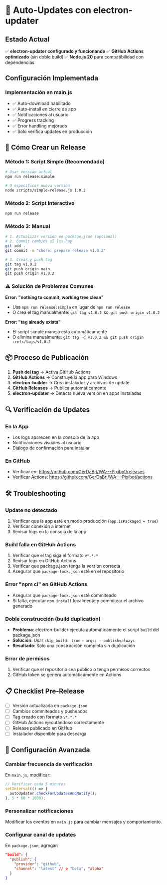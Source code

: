 # 🔄 Auto-Updates con electron-updater

## Estado Actual
✅ **electron-updater configurado y funcionando**
✅ **GitHub Actions optimizado** (sin doble build)
✅ **Node.js 20** para compatibilidad con dependencias

## Configuración Implementada


### Implementación en main.js
- ✅ Auto-download habilitado
- ✅ Auto-install en cierre de app
- ✅ Notificaciones al usuario
- ✅ Progress tracking
- ✅ Error handling mejorado
- ✅ Solo verifica updates en producción

## 🚀 Cómo Crear un Release

### Método 1: Script Simple (Recomendado)
```bash
# Usar versión actual
npm run release:simple

# O especificar nueva versión
node scripts/simple-release.js 1.0.2
```

### Método 2: Script Interactivo
```bash
npm run release
```

### Método 3: Manual
```bash
# 1. Actualizar versión en package.json (opcional)
# 2. Commit cambios si los hay
git add .
git commit -m "chore: prepare release v1.0.2"

# 3. Crear y push tag
git tag v1.0.2
git push origin main
git push origin v1.0.2
```

### ⚠️ Solución de Problemas Comunes

**Error: "nothing to commit, working tree clean"**
- Usa `npm run release:simple` en lugar de `npm run release`
- O crea el tag manualmente: `git tag v1.0.2 && git push origin v1.0.2`

**Error: "tag already exists"**
- El script simple maneja esto automáticamente
- O elimina manualmente: `git tag -d v1.0.2 && git push origin :refs/tags/v1.0.2`

## 📦 Proceso de Publicación

1. **Push del tag** → Activa GitHub Actions
2. **GitHub Actions** → Construye la app para Windows
3. **electron-builder** → Crea instalador y archivos de update
4. **GitHub Releases** → Publica automáticamente
5. **electron-updater** → Detecta nueva versión en apps instaladas

## 🔍 Verificación de Updates

### En la App
- Los logs aparecen en la consola de la app
- Notificaciones visuales al usuario
- Diálogo de confirmación para instalar

### En GitHub
- Verificar en: https://github.com/GerDaBri/WA---Pixibot/releases
- Verificar Actions: https://github.com/GerDaBri/WA---Pixibot/actions

## 🛠️ Troubleshooting

### Update no detectado
1. Verificar que la app esté en modo producción (`app.isPackaged = true`)
2. Verificar conexión a internet
3. Revisar logs en la consola de la app

### Build falla en GitHub Actions
1. Verificar que el tag siga el formato `v*.*.*`
2. Revisar logs en GitHub Actions
3. Verificar que package.json tenga la versión correcta
4. Asegurar que `package-lock.json` esté en el repositorio

### Error "npm ci" en GitHub Actions
- Asegurar que `package-lock.json` esté commiteado
- Si falta, ejecutar `npm install` localmente y commitear el archivo generado

### Doble construcción (build duplication)
- **Problema**: electron-builder ejecuta automáticamente el script `build` del package.json
- **Solución**: Usar `skip_build: true` + `args: --publish=always`
- **Resultado**: Solo una construcción completa sin duplicación

### Error de permisos
1. Verificar que el repositorio sea público o tenga permisos correctos
2. GitHub token se genera automáticamente en Actions

## 📋 Checklist Pre-Release

- [ ] Versión actualizada en `package.json`
- [ ] Cambios commiteados y pusheados
- [ ] Tag creado con formato `v*.*.*`
- [ ] GitHub Actions ejecutándose correctamente
- [ ] Release publicado en GitHub
- [ ] Instalador disponible para descarga

## 🔧 Configuración Avanzada

### Cambiar frecuencia de verificación
En `main.js`, modificar:
```javascript
// Verificar cada 5 minutos
setInterval(() => {
  autoUpdater.checkForUpdatesAndNotify();
}, 5 * 60 * 1000);
```

### Personalizar notificaciones
Modificar los eventos en `main.js` para cambiar mensajes y comportamiento.

### Configurar canal de updates
En `package.json`, agregar:
```json
"build": {
  "publish": {
    "provider": "github",
    "channel": "latest" // o "beta", "alpha"
  }
}